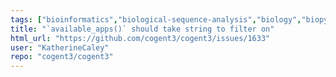 ```yaml
---
tags: ["bioinformatics","biological-sequence-analysis","biology","biopython","data-science","enhancement","evolution","genomics","markov-chain","maximum-likelihood","molecular-evolution","non-stationary","parallel","phylogenetic-trees","phylogenetics","pycogent","python","sequence-alignment","signal-processing","statistics"]
title: "`available_apps()` should take string to filter on"
html_url: "https://github.com/cogent3/cogent3/issues/1633"
user: "KatherineCaley"
repo: "cogent3/cogent3"
---
```


